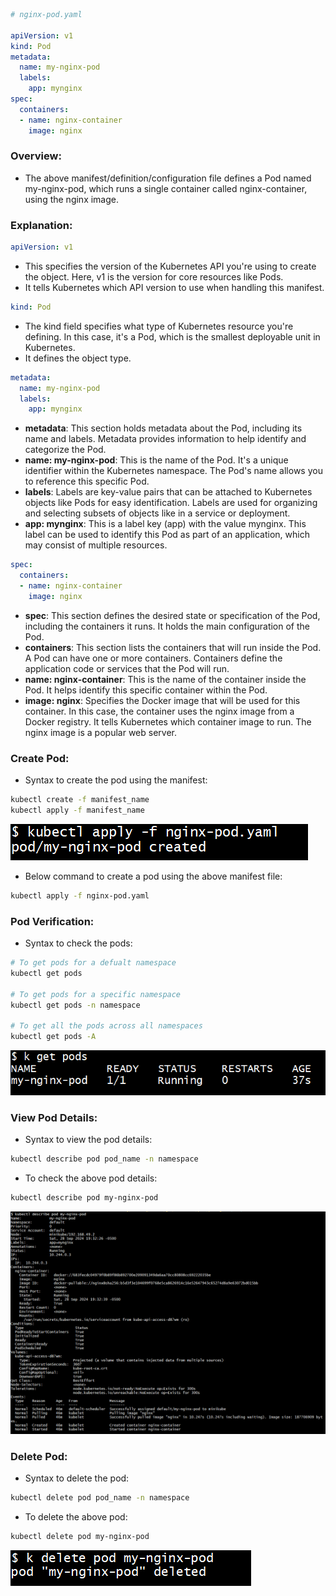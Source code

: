 ```yaml
# nginx-pod.yaml

apiVersion: v1
kind: Pod
metadata:
  name: my-nginx-pod
  labels:
    app: mynginx
spec:
  containers:
  - name: nginx-container
    image: nginx
```

### Overview:
- The above manifest/definition/configuration file defines a Pod named my-nginx-pod, which runs a single container called nginx-container, using the nginx image. 

### Explanation:

```yaml
apiVersion: v1
```
- This specifies the version of the Kubernetes API you're using to create the object. Here, v1 is the version for core resources like Pods.
- It tells Kubernetes which API version to use when handling this manifest.

```yaml
kind: Pod
```
- The kind field specifies what type of Kubernetes resource you're defining. In this case, it's a Pod, which is the smallest deployable unit in Kubernetes.  
- It defines the object type.

```yaml
metadata:
  name: my-nginx-pod
  labels:
    app: mynginx
```
- **metadata**: This section holds metadata about the Pod, including its name and labels. Metadata provides information to help identify and categorize the Pod.
- **name: my-nginx-pod**: This is the name of the Pod. It's a unique identifier within the Kubernetes namespace. The Pod's name allows you to reference this specific Pod.  
- **labels**: Labels are key-value pairs that can be attached to Kubernetes objects like Pods for easy identification. Labels are used for organizing and selecting subsets of objects like in a service or deployment.
- **app: mynginx**: This is a label key (app) with the value mynginx. This label can be used to identify this Pod as part of an application, which may consist of multiple resources.

```yaml
spec:
  containers:
  - name: nginx-container
    image: nginx
```
- **spec**: This section defines the desired state or specification of the Pod, including the containers it runs. It holds the main configuration of the Pod. 
- **containers**: This section lists the containers that will run inside the Pod. A Pod can have one or more containers. Containers define the application code or services that the Pod will run. 
- **name: nginx-container**: This is the name of the container inside the Pod. It helps identify this specific container within the Pod.  
- **image: nginx**: Specifies the Docker image that will be used for this container. In this case, the container uses the nginx image from a Docker registry. It tells Kubernetes which container image to run. The nginx image is a popular web server.

### Create Pod:
- Syntax to create the pod using the manifest:
```bash
kubectl create -f manifest_name
kubectl apply -f manifest_name
```

![screenshot](https://github.com/saimanasak/kubernetes/blob/main/pods/pod-nginx/images/create_pod.png)

- Below command to create a pod using the above manifest file:
```bash
kubectl apply -f nginx-pod.yaml
```

### Pod Verification:
- Syntax to check the pods:
```bash
# To get pods for a defualt namespace
kubectl get pods

# To get pods for a specific namespace
kubectl get pods -n namespace

# To get all the pods across all namespaces
kubectl get pods -A
```

![screenshot](https://github.com/saimanasak/kubernetes/blob/main/pods/pod-nginx/images/get_pods.png)

### View Pod Details:
- Syntax to view the pod details:
```bash
kubectl describe pod pod_name -n namespace
```

- To check the above pod details:
```bash
kubectl describe pod my-nginx-pod
```

![screenshot](https://github.com/saimanasak/kubernetes/blob/main/pods/pod-nginx/images/describe_pod.png)

### Delete Pod:
- Syntax to delete the pod:
```bash
kubectl delete pod pod_name -n namespace
```

- To delete the above pod:
```bash
kubectl delete pod my-nginx-pod
```

![screenshot](https://github.com/saimanasak/kubernetes/blob/main/pods/pod-nginx/images/delete_pod.png)